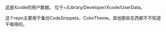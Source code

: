 这是Xcode的用户数据。
位于~/Library/Developer/Xcode/UserData。

这个repo主要用于备份CodeSnippets、ColorTheme。其他那些东西都不不知道干嘛用的。